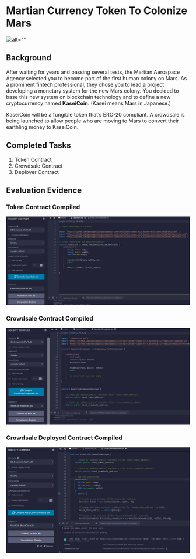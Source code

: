 # Martian Currency Token To Colonize Mars

![alt=""](Images/application-image.png)

## Background

After waiting for years and passing several tests, the Martian Aerospace Agency selected you to become part of the first human colony on Mars. As a prominent fintech professional, they chose you to lead a project developing a monetary system for the new Mars colony. You decided to base this new system on blockchain technology and to define a new cryptocurrency named **KaseiCoin**. (Kasei means Mars in Japanese.)

KaseiCoin will be a fungible token that’s ERC-20 compliant. A crowdsale is being launched to allow people who are moving to Mars to convert their earthling money to KaseiCoin.

## Completed Tasks

1. Token Contract
2. Crowdsale Contract
3. Deployer Contract

## Evaluation Evidence

### Token Contract Compiled
![token compiled](https://github.com/cpanagopoulos/KaseiCoin/blob/main/Images/KaseiCoin_Compile.PNG)

### Crowdsale Contract Compiled 
![crowdsale contract](https://github.com/cpanagopoulos/KaseiCoin/blob/main/Images/Crowdsale_Compiled.PNG)

### Crowdsale Deployed Contract Compiled
![deployer contract](https://github.com/cpanagopoulos/KaseiCoin/blob/main/Images/CrowdsaleDeployer_Compiled.PNG)

